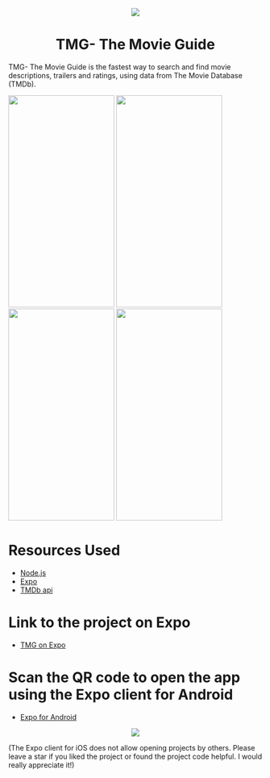 <p align="center">
  <img src="https://user-images.githubusercontent.com/51262683/62427448-98a7bc00-b710-11e9-88d8-4c8bb7803611.png">
</p>

#  <center>  TMG- The Movie Guide </center> 
TMG- The Movie Guide is the fastest way to search and find movie descriptions, trailers and ratings, using data from The Movie Database (TMDb).

<p float = "left">
 <img width="210" height="420" src="https://user-images.githubusercontent.com/51262683/62483803-30231280-b7d6-11e9-90a0-98d0aaa69c0b.jpg">
 <img width="210" height="420" src="https://user-images.githubusercontent.com/51262683/62483806-30bba900-b7d6-11e9-8166-7d99f09fe57d.jpg">
 <img width="210" height="420" src="https://user-images.githubusercontent.com/51262683/62483805-30231280-b7d6-11e9-84c3-ddcaabafabfa.jpg">
 <img width="210" height="420" src="https://user-images.githubusercontent.com/51262683/62485218-bf7df500-b7d9-11e9-9905-d6944f288743.jpg">
</p>

# Resources Used
* [Node.js](https://nodejs.org/en/)
* [Expo](https://expo.io/)
* [TMDb api](https://developers.themoviedb.org/3)

# Link to the project on Expo 
* [TMG on Expo](https://expo.io/@rishabhpandey7/tmg-app)

# Scan the QR code to open the app using the Expo client for Android
* [Expo for Android](https://play.google.com/store/apps/details?id=host.exp.exponent&hl=en_IN)

<p align= "center">
<img src="https://user-images.githubusercontent.com/51262683/62485913-98c0be00-b7db-11e9-8af7-5430077da33f.PNG">
</p>
 
 
 (The Expo client for iOS does not allow opening projects by others. Please leave a star if you liked the project or found the project code helpful. I would really appreciate it!)
